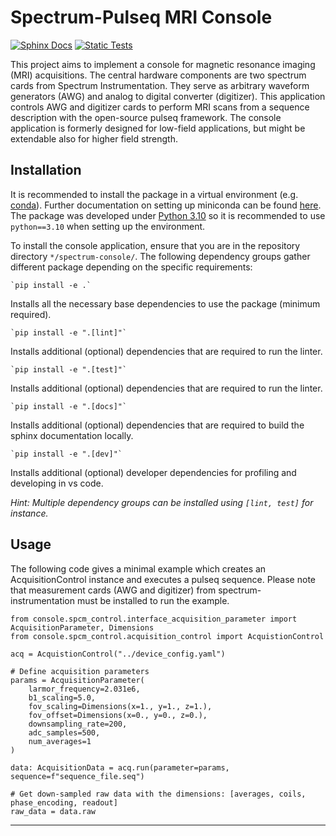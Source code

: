 # Spectrum-Pulseq MRI Console

[![Sphinx Docs](https://github.com/schote/spectrum-console/actions/workflows/docs.yml/badge.svg)](https://github.com/schote/spectrum-console/actions/workflows/docs.yml)
[![Static Tests](https://github.com/schote/spectrum-console/actions/workflows/static-tests.yml/badge.svg)](https://github.com/schote/spectrum-console/actions/workflows/static-tests.yml)

This project aims to implement a console for magnetic resonance imaging (MRI) acquisitions. The central hardware components are two spectrum cards from Spectrum Instrumentation. They serve as arbitrary waveform generators (AWG) and analog to digital converter (digitizer). This application controls AWG and digitizer cards to perform MRI scans from a sequence description with the open-source pulseq framework. The console application is formerly designed for low-field applications, but might be extendable also for higher field strength.

## Installation

It is recommended to install the package in a virtual environment (e.g. [conda](https://docs.conda.io/projects/conda/en/stable/)). Further documentation on setting up miniconda can be found [here](https://conda.io/projects/conda/en/stable/user-guide/install/index.html). The package was developed under [Python 3.10](https://www.python.org/downloads/release/python-3100/) so it is recommended to use `python==3.10` when setting up the environment.

To install the console application, ensure that you are in the repository directory `*/spectrum-console/`. 
The following dependency groups gather different package depending on the specific requirements:

    `pip install -e .`

Installs all the necessary base dependencies to use the package (minimum required).

    `pip install -e ".[lint]"`

Installs additional (optional) dependencies that are required to run the linter.

    `pip install -e ".[test]"`

Installs additional (optional) dependencies that are required to run the linter.

    `pip install -e ".[docs]"`

Installs additional (optional) dependencies that are required to build the sphinx documentation locally.

    `pip install -e ".[dev]"`

Installs additional (optional) developer dependencies for profiling and developing in vs code.


_Hint: Multiple dependency groups can be installed using `[lint, test]` for instance._

## Usage

The following code gives a minimal example which creates an AcquisitionControl instance and executes a pulseq sequence.
Please note that measurement cards (AWG and digitizer) from spectrum-instrumentation must be installed to run the example.

```
from console.spcm_control.interface_acquisition_parameter import AcquisitionParameter, Dimensions
from console.spcm_control.acquisition_control import AcquistionControl

acq = AcquistionControl("../device_config.yaml")

# Define acquisition parameters
params = AcquisitionParameter(
    larmor_frequency=2.031e6,
    b1_scaling=5.0,
    fov_scaling=Dimensions(x=1., y=1., z=1.),
    fov_offset=Dimensions(x=0., y=0., z=0.),
    downsampling_rate=200,
    adc_samples=500,
    num_averages=1
)

data: AcquisitionData = acq.run(parameter=params, sequence=f"sequence_file.seq")

# Get down-sampled raw data with the dimensions: [averages, coils, phase_encoding, readout]
raw_data = data.raw
```


---

